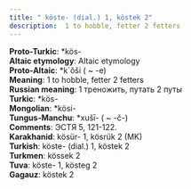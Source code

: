 ```yaml
---
title: " köste- (dial.) 1, köstek 2"
description:  1 to hobble, fetter 2 fetters
---
```


<strong>Proto-Turkic</strong>:  *kös-<br>
<strong>Altaic etymology</strong>:  Altaic etymology<br>
<strong> Proto-Altaic</strong>:  *k`ŏši ( ~ -e)<br>
<strong>Meaning</strong>:  1 to hobble, fetter 2 fetters<br>
<strong>Russian meaning</strong>:  1 треножить, путать 2 путы<br>
<strong>Turkic</strong>:  *kös-<br>
<strong>Mongolian</strong>:  *kösi-<br>
<strong>Tungus-Manchu</strong>:  *xušī- ( ~ -č-)<br>
<strong>Comments</strong>:  ЭСТЯ 5, 121-122.<br>
<strong>Karakhanid</strong>:  kösür- 1, kösrük 2 (MK)<br>
<strong>Turkish</strong>:  köste- (dial.) 1, köstek 2<br>
<strong>Turkmen</strong>:  kössek 2<br>
<strong>Tuva</strong>:  köste- 1, kösteg 2<br>
<strong>Gagauz</strong>:  köstek 2<br>



